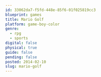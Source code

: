 ```yaml
---
id: 33062da7-f5fd-448e-85f6-01f025819cc3
blueprint: games
title: Mario Golf
platform: game-boy-color
genre:
  - rpg
  - sports
digital: false
physical: true
guide: false
pending: false
posted: 2014-02-10
slug: mario-golf
---
```

